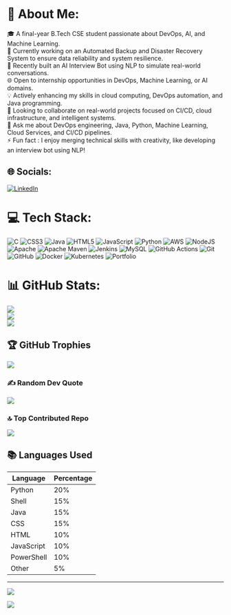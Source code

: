 # 💫 About Me:
🎓 A final-year B.Tech CSE student passionate about DevOps, AI, and Machine Learning.<br>
🔭 Currently working on an Automated Backup and Disaster Recovery System to ensure data reliability and system resilience.<br>
🤖 Recently built an AI Interview Bot using NLP to simulate real-world conversations.<br>
🌐 Open to internship opportunities in DevOps, Machine Learning, or AI domains.<br>
💡 Actively enhancing my skills in cloud computing, DevOps automation, and Java programming.<br>
👯 Looking to collaborate on real-world projects focused on CI/CD, cloud infrastructure, and intelligent systems.<br>
💬 Ask me about DevOps engineering, Java, Python, Machine Learning, Cloud Services, and CI/CD pipelines.<br>
⚡ Fun fact : I enjoy merging technical skills with creativity, like developing an interview bot using NLP! <br>


## 🌐 Socials:
[![LinkedIn](https://img.shields.io/badge/LinkedIn-%230077B5.svg?logo=linkedin&logoColor=white)](https://linkedin.com/in/rahul-khetwal-45000526a) 

# 💻 Tech Stack:
![C](https://img.shields.io/badge/c-%2300599C.svg?style=for-the-badge&logo=c&logoColor=white) ![CSS3](https://img.shields.io/badge/css3-%231572B6.svg?style=for-the-badge&logo=css3&logoColor=white) ![Java](https://img.shields.io/badge/java-%23ED8B00.svg?style=for-the-badge&logo=openjdk&logoColor=white) ![HTML5](https://img.shields.io/badge/html5-%23E34F26.svg?style=for-the-badge&logo=html5&logoColor=white) ![JavaScript](https://img.shields.io/badge/javascript-%23323330.svg?style=for-the-badge&logo=javascript&logoColor=%23F7DF1E) ![Python](https://img.shields.io/badge/python-3670A0?style=for-the-badge&logo=python&logoColor=ffdd54) ![AWS](https://img.shields.io/badge/AWS-%23FF9900.svg?style=for-the-badge&logo=amazon-aws&logoColor=white) ![NodeJS](https://img.shields.io/badge/node.js-6DA55F?style=for-the-badge&logo=node.js&logoColor=white) ![Apache](https://img.shields.io/badge/apache-%23D42029.svg?style=for-the-badge&logo=apache&logoColor=white) ![Apache Maven](https://img.shields.io/badge/Apache%20Maven-C71A36?style=for-the-badge&logo=Apache%20Maven&logoColor=white) ![Jenkins](https://img.shields.io/badge/jenkins-%232C5263.svg?style=for-the-badge&logo=jenkins&logoColor=white) ![MySQL](https://img.shields.io/badge/mysql-4479A1.svg?style=for-the-badge&logo=mysql&logoColor=white) ![GitHub Actions](https://img.shields.io/badge/github%20actions-%232671E5.svg?style=for-the-badge&logo=githubactions&logoColor=white) ![Git](https://img.shields.io/badge/git-%23F05033.svg?style=for-the-badge&logo=git&logoColor=white) ![GitHub](https://img.shields.io/badge/github-%23121011.svg?style=for-the-badge&logo=github&logoColor=white) ![Docker](https://img.shields.io/badge/docker-%230db7ed.svg?style=for-the-badge&logo=docker&logoColor=white) ![Kubernetes](https://img.shields.io/badge/kubernetes-%23326ce5.svg?style=for-the-badge&logo=kubernetes&logoColor=white) ![Portfolio](https://img.shields.io/badge/Portfolio-%23000000.svg?style=for-the-badge&logo=firefox&logoColor=#FF7139)


# 📊 GitHub Stats:
![](https://github-readme-stats.vercel.app/api?username=Rahulkhetwal&theme=radical&hide_border=false&include_all_commits=false&count_private=false)<br/>
![](https://github-readme-streak-stats.herokuapp.com/?user=Rahulkhetwal&theme=radical&hide_border=false)<br/>
![](https://github-readme-stats.vercel.app/api/top-langs/?username=Rahulkhetwal&theme=radical&hide_border=false&include_all_commits=false&count_private=false&layout=compact)

## 🏆 GitHub Trophies
![](https://github-profile-trophy.vercel.app/?username=Rahulkhetwal&theme=radical&no-frame=false&no-bg=true&margin-w=4)

### ✍️ Random Dev Quote
![](https://quotes-github-readme.vercel.app/api?type=horizontal&theme=radical)

### 🔝 Top Contributed Repo
![](https://github-contributor-stats.vercel.app/api?username=Rahulkhetwal&limit=5&theme=dark&combine_all_yearly_contributions=true)


## 📚 Languages Used

| Language      | Percentage |
|---------------|------------|
| Python        |     20%    |
| Shell         |     15%    |
| Java          |     15%    |
| CSS           |     15%    |
| HTML          |     10%    |
| JavaScript    |     10%    |
| PowerShell    |     10%    |
| Other         |     5%     |

---
[![](https://visitcount.itsvg.in/api?id=Rahulkhetwal&icon=0&color=0)](https://visitcount.itsvg.in)

[![](https://visitcount.itsvg.in/api?id=Rahulkhetwal&label=Profile%20Views&color=1&icon=5&pretty=true)](https://visitcount.itsvg.in)
